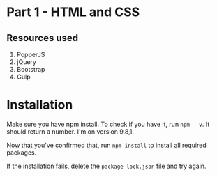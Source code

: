 # Part 1 - HTML and CSS

## Resources used

1. PopperJS
2. jQuery
3. Bootstrap
4. Gulp

# Installation

Make sure you have npm install. To check if you have it, run `npm --v`. It should return a number. I'm on version 9.8,1.

Now that you've confirmed that, run `npm install` to install all required packages.

If the installation fails, delete the `package-lock.json` file and try again.
